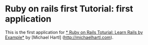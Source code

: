 # Ruby on rails first Tutorial: first application
This is the first application for 
[* Ruby on Rails Toturial: Learn Rails by Example*](http://railstutorial.org/)
by [Michael Hartl] (http://michaelhartl.com).
